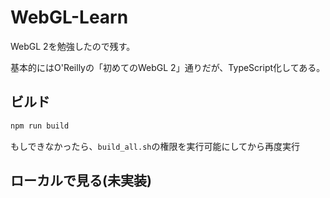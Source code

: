 # WebGL-Learn

WebGL 2を勉強したので残す。

基本的にはO'Reillyの「初めてのWebGL 2」通りだが、TypeScript化してある。

## ビルド

```sh
npm run build
```

もしできなかったら、`build_all.sh`の権限を実行可能にしてから再度実行

## ローカルで見る(未実装)

```sh
```